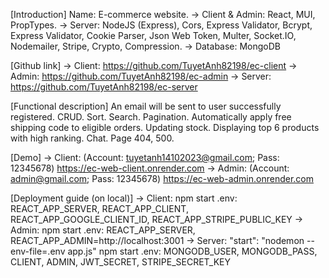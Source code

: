 [Introduction]
Name: E-commerce website.
-> Client & Admin: React, MUI, PropTypes.
-> Server: NodeJS (Express), Cors, Express Validator, Bcrypt, Express Validator, Cookie Parser, Json Web Token, Multer, Socket.IO, Nodemailer, Stripe, Crypto, Compression. 
-> Database: MongoDB

[Github link]
-> Client:
https://github.com/TuyetAnh82198/ec-client
-> Admin:
https://github.com/TuyetAnh82198/ec-admin
-> Server:
https://github.com/TuyetAnh82198/ec-server

[Functional description]
An email will be sent to user successfully registered.
CRUD.
Sort.
Search.
Pagination.
Automatically apply free shipping code to eligible orders.
Updating stock.
Displaying top 6 products with high ranking.
Chat.
Page 404, 500.

[Demo]
-> Client: (Account: tuyetanh14102023@gmail.com; Pass: 12345678)
https://ec-web-client.onrender.com
-> Admin: (Account: admin@gmail.com; Pass: 12345678)
https://ec-web-admin.onrender.com


[Deployment guide (on local)]
-> Client:
npm start
.env: REACT_APP_SERVER, REACT_APP_CLIENT, REACT_APP_GOOGLE_CLIENT_ID, REACT_APP_STRIPE_PUBLIC_KEY
-> Admin:
npm start
.env: REACT_APP_SERVER, REACT_APP_ADMIN=http://localhost:3001
-> Server:
"start": "nodemon --env-file=.env app.js"
npm start
.env: MONGODB_USER, MONGODB_PASS, CLIENT, ADMIN, JWT_SECRET, STRIPE_SECRET_KEY
